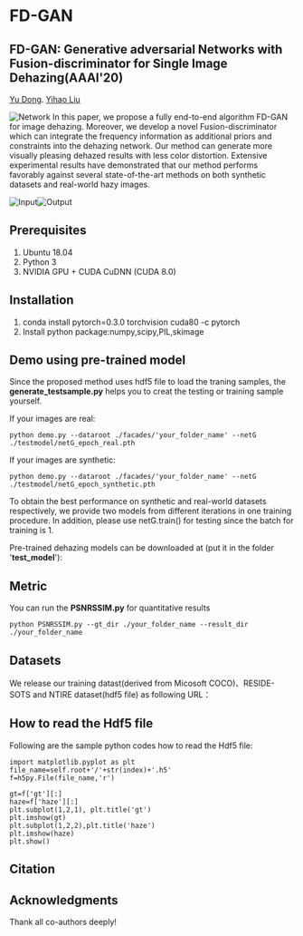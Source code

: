# FD-GAN
## FD-GAN: Generative adversarial Networks with Fusion-discriminator for Single Image Dehazing(AAAI'20)
[Yu Dong](https://github.com/WeilanAnnn).  [Yihao Liu](https://github.com/DoctorYy)

![Network](https://github.com/WeilanAnnn/FD-GAN/blob/master/facades/Network.png)
In this paper, we propose a fully end-to-end algorithm FD-GAN for image dehazing. Moreover, we develop a novel Fusion-discriminator which can integrate the frequency information as additional priors and constraints into the dehazing network. Our method can generate more visually pleasing dehazed results with less color distortion. Extensive experimental results have demonstrated that our method performs favorably against several state-of-the-art methods on both synthetic datasets and real-world hazy images.

![Input](https://github.com/WeilanAnnn/FD-GAN/blob/master/facades/Input.jpg)![Output](https://github.com/WeilanAnnn/FD-GAN/blob/master/facades/Output.png)

## Prerequisites
1. Ubuntu 18.04
2. Python 3
3. NVIDIA GPU + CUDA CuDNN (CUDA 8.0)

## Installation
1. conda install pytorch=0.3.0 torchvision cuda80 -c pytorch
2. Install python package:numpy,scipy,PIL,skimage

## Demo using pre-trained model
Since the proposed method uses hdf5 file to load the traning samples, the **generate_testsample.py** helps you to creat the testing or training sample yourself.

If your images are real:
```
python demo.py --dataroot ./facades/'your_folder_name' --netG ./testmodel/netG_epoch_real.pth
```
If your images are synthetic:
```
python demo.py --dataroot ./facades/'your_folder_name' --netG ./testmodel/netG_epoch_synthetic.pth
```
To obtain the best performance on synthetic and real-world datasets respectively, we provide two models from different  iterations in one  training procedure. In addition, please use netG.train() for testing since the batch for training is 1.

Pre-trained dehazing models can be downloaded at (put it in the folder '**test_model**'):


## Metric
You can run the **PSNRSSIM.py** for quantitative results
```
python PSNRSSIM.py --gt_dir ./your_folder_name --result_dir ./your_folder_name
```

## Datasets
We release our training datast(derived from Micosoft COCO)、RESIDE-SOTS and NTIRE dataset(hdf5 file) as following URL： 


## How to read the Hdf5 file
Following are the sample python codes how to read the Hdf5 file:
```
import matplotlib.pyplot as plt
file_name=self.root+'/'+str(index)+'.h5'
f=h5py.File(file_name,'r')

gt=f['gt'][:]
haze=f['haze'][:]
plt.subplot(1,2,1), plt.title('gt')
plt.imshow(gt)
plt.subplot(1,2,2),plt.title('haze')
plt.imshow(haze)
plt.show()
```
## Citation


## Acknowledgments
Thank all co-authors deeply!
